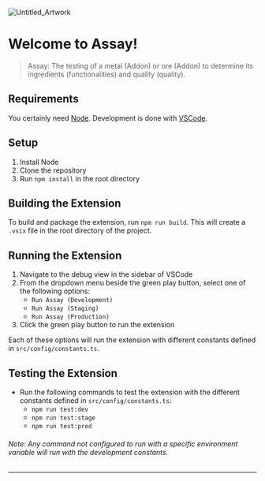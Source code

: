![Untitled_Artwork](https://github.com/mozilla/assay/assets/63402349/19f10519-d74c-4d3e-ab7a-e9dbb5091918)

# Welcome to **Assay**!

> Assay: The testing of a metal (Addon) or ore (Addon) to determine its ingredients (functionalities) and quality (quality).

## Requirements

You certainly need [Node](https://nodejs.org/en/). Development is done with [VSCode](https://code.visualstudio.com/).

## Setup

1. Install Node
2. Clone the repository
3. Run `npm install` in the root directory

## Building the Extension

To build and package the extension, run `npm run build`. This will create a `.vsix` file in the root directory of the project.

## Running the Extension

1. Navigate to the debug view in the sidebar of VSCode
2. From the dropdown menu beside the green play button, select one of the following options:
   - `Run Assay (Development)`
   - `Run Assay (Staging)`
   - `Run Assay (Production)`
3. Click the green play button to run the extension

Each of these options will run the extension with different constants defined in `src/config/constants.ts`.

## Testing the Extension

- Run the following commands to test the extension with the different constants defined in `src/config/constants.ts`:
  - `npm run test:dev`
  - `npm run test:stage`
  - `npm run test:prod`

###### _Note: Any command not configured to run with a specific environment variable will run with the development constants._

---
